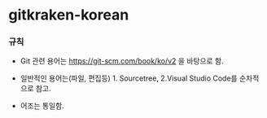 # gitkraken-korean


### 규칙

- Git 관련 용어는 https://git-scm.com/book/ko/v2 을 바탕으로 함.

- 일반적인 용어는(파일, 편집등) 1. Sourcetree, 2.Visual Studio Code를 순차적으로 참고.

- 어조는 통일함.